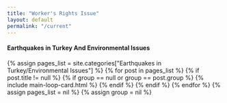 ```yaml
---
title: "Worker's Rights Issue"
layout: default
permalink: "/current"
---
```


<div class="container">
    <div class="row justify-content-center">
        <h4 class="font-weight-bold spanborder text-capitalize"><span>Earthquakes in Turkey And Environmental Issues</span></h4>
        {% assign pages_list = site.categories["Earthquakes in Turkey/Environmental Issues"] %}
        {% for post in pages_list %}
        {% if post.title != null %}
          {% if group == null or group == post.group %}
            {% include main-loop-card.html %}
          {% endif %}
        {% endif %}
        {% endfor %}
        {% assign pages_list = nil %}
        {% assign group = nil %}
    </div>
</div>
